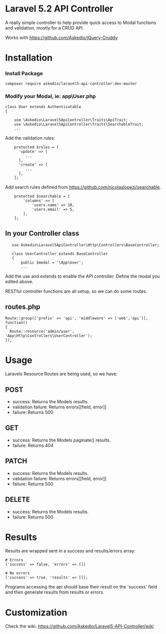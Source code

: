 # Laravel 5.2 API Controller
A really simple controller to help provide quick access to Modal functions and validation, mostly for a CRUD API.

Works with https://github.com/Askedio/jQuery-Cruddy


# Installation

### Install Package
~~~
composer require askedio/laravel5-api-controller:dev-master
~~~

### Modify your Modal, ie: app\User.php
~~~
class User extends Authenticatable
{
   
    use \Askedio\Laravel5ApiController\Traits\ApiTrait;
    use \Askedio\Laravel5ApiController\Traits\SearchableTrait;
    ...
~~~
Add the validation rules:
~~~
    protected $rules = [
      'update' => [
         ...
      ],
      'create' => [
         ...
      ],
    ];
~~~
Add search rules defined from https://github.com/nicolaslopezj/searchable.
~~~
    protected $searchable = [
        'columns' => [
            'users.name' => 10,
            'users.email' => 5,
        ],
    ];
~~~

## In your Controller class
~~~
   use Askedio\Laravel5ApiController\Http\Controllers\BaseController;

   class UserController extends BaseController
   {
       public $modal = '\App\User';
       ...
~~~

Add the use and extends to enable the API controller. Define the modal you edited above.

RESTful controller functions are all setup, so we can do some routes.

## routes.php
~~~
Route::group(['prefix' => 'api', 'middleware' => ['web','api']], function()
{
  Route::resource('admin/user', 'App\Http\Controllers\UserController');
});
~~~


# Usage
Laravels Resource Routes are being used, so we have:

## POST
* success: Returns the Models results.
* validation failure: Returns errors[[field, error]]
* failure: Returns 500

## GET
* success: Returns the Models paginate() results.
* failure: Returns 404

## PATCH
* success: Returns the Models results.
* validation failure: Returns errors[[field, error]]
* failure: Returns 500

## DELETE
* success: Returns the Models results.
* failure: Returns 500

# Results
Results are wrapped sent in a success and results/errors array:
~~~
# Errors
['success' => false, 'errors' => []]

# No errors
['success' => true, 'results' => []];
~~~
Programs accessing the api should base their result on the 'success' field and then generate results from results or errors.


# Customization
Check the wiki.
https://github.com/Askedio/Laravel5-API-Controller/wiki
